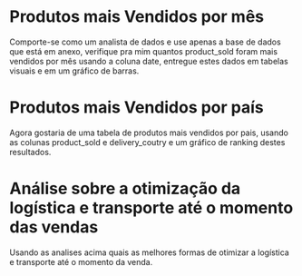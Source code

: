 # Produtos mais Vendidos por mês

Comporte-se como um analista de dados 
e use apenas a base de dados que está em anexo, 
verifique pra mim quantos product_sold foram mais vendidos por mês usando a coluna date,
entregue estes dados em tabelas visuais e em um gráfico de barras.

# Produtos mais Vendidos por país

Agora gostaria de uma tabela de produtos mais vendidos por pais, 
usando as colunas product_sold e delivery_coutry
e um gráfico de ranking destes resultados.

# Análise sobre a otimização da logística e transporte até o momento das vendas

Usando as analises acima quais as melhores formas de otimizar a logística e transporte até o momento da venda.
